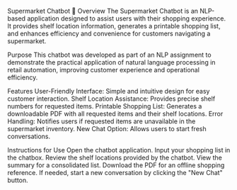 Supermarket Chatbot 🛒
Overview
The Supermarket Chatbot is an NLP-based application designed to assist users with their shopping experience. It provides shelf location information, generates a printable shopping list, and enhances efficiency and convenience for customers navigating a supermarket.

Purpose
This chatbot was developed as part of an NLP assignment to demonstrate the practical application of natural language processing in retail automation, improving customer experience and operational efficiency.

Features
User-Friendly Interface: Simple and intuitive design for easy customer interaction.
Shelf Location Assistance: Provides precise shelf numbers for requested items.
Printable Shopping List: Generates a downloadable PDF with all requested items and their shelf locations.
Error Handling: Notifies users if requested items are unavailable in the supermarket inventory.
New Chat Option: Allows users to start fresh conversations.

Instructions for Use
Open the chatbot application.
Input your shopping list in the chatbox.
Review the shelf locations provided by the chatbot.
View the summary for a consolidated list.
Download the PDF for an offline shopping reference.
If needed, start a new conversation by clicking the "New Chat" button.

